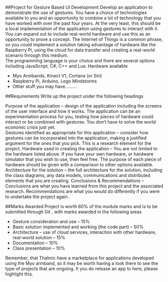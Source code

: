 ##Project for Gesture Based UI Development
Develop an application to demonstrate the use of gestures.  You have a choice of technologies available to you and an opportunity to combine a lot of technology that you have worked with over the past four years.
At the very least, this should be a local implementation of the application using gestures to interact with it.  You can expand out to include real-world hardware and use this as an opportunity to prove a concept.  The Internet of Things is a common phrase, so you could implement a solution taking advantage of hardware like the Raspberry Pi, using the cloud for data transfer and creating a real-world scenario through this medium.  
The programming language is your choice and there are several options including JavaScript, C#, C++ and Lua.
Hardware available

- Myo Armbands, Kinect V1, Cortana (or Siri)
- Raspberry Pi, Arduino, Lego Mindstorms
- Other stuff you may have………

##Requirements
Write up the project under the following headings

Purpose of the application – design of the application including the screens of the user interface and how it works.  The application can be an experimentation process for you, testing how pieces of hardware could interact or be combined with gestures.  You don’t have to solve the world economic crisis just yet.  
Gestures identified as appropriate for this application – consider how gestures can be incorporated into the application, making a justified argument for the ones that you pick.  This is a research element for the project.
Hardware used in creating the application – You are not limited to the hardware listed above.  If you have your own hardware, or hardware simulator that you wish to use, then feel free.  The purpose of each piece of hardware should be given with a comparison to other options available.
Architecture for the solution – the full architecture for the solution, including the class diagrams, any data models, communications and distributed elements that you are creating.
Conclusions & Recommendations – Conclusions are what you have learned from this project and the associated research.  Recommendations are what you would do differently if you were to undertake the project again.  

##Marks Awarded
Project is worth 60% of the module marks and is to be submitted through Git , with marks awarded in the following areas
- Gesture consideration and use – 15%
- Basic solution implemented and working (the code part) – 50%
- Architecture – use of cloud services, interaction with other hardware, real-world solution – 15%
- Documentation – 10%
- Class presentation – 10%

Remember, that Thalmic have a marketplace for applications developed using the Myo armband, so it may be worth having a look there to see the type of projects that are ongoing.  It you do release an app to here, please highlight this.


